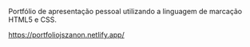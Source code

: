 Portfólio de apresentação pessoal utilizando a linguagem de marcação HTML5 e CSS.

https://portfoliojszanon.netlify.app/

